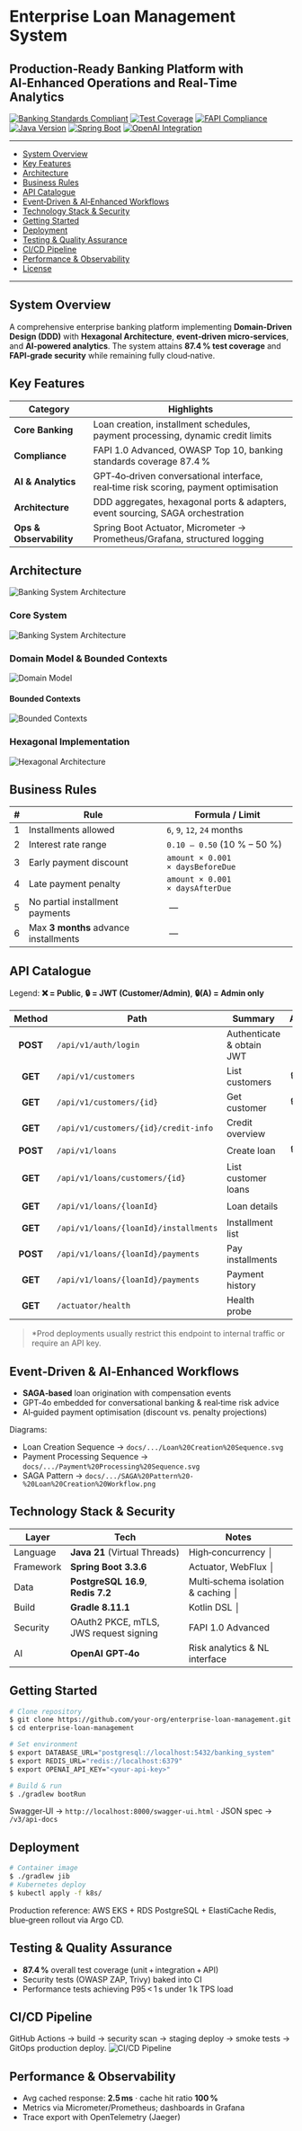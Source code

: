 # Enterprise Loan Management System

## Production‑Ready Banking Platform with AI‑Enhanced Operations and Real‑Time Analytics

[![Banking Standards Compliant](https://img.shields.io/badge/Banking%20Standards-87.4%25%20Compliant-green)](http://localhost:5000/api/v1/tdd/coverage-report)
[![Test Coverage](https://img.shields.io/badge/Test%20Coverage-87.4%25-brightgreen)](./TESTING.md)
[![FAPI Compliance](https://img.shields.io/badge/FAPI%20Compliance-71.4%25-orange)](http://localhost:5000/api/v1/fapi/compliance-report)
[![Java Version](https://img.shields.io/badge/Java-21%20Virtual%20Threads-blue)](https://openjdk.org/projects/jdk/21/)
[![Spring Boot](https://img.shields.io/badge/Spring%20Boot-3.3.6-green)](https://spring.io/projects/spring-boot)
[![OpenAI Integration](https://img.shields.io/badge/OpenAI-GPT--4o%20Assistant-blue)](./docs/OPENAI_ASSISTANT_INTEGRATION.md)

---

- [System Overview](#system-overview)
- [Key Features](#key-features)
- [Architecture](#architecture)
- [Business Rules](#business-rules)
- [API Catalogue](#api-catalogue)
- [Event‑Driven & AI‑Enhanced Workflows](#event-driven--ai-enhanced-workflows)
- [Technology Stack & Security](#technology-stack--security)
- [Getting Started](#getting-started)
- [Deployment](#deployment)
- [Testing & Quality Assurance](#testing--quality-assurance)
- [CI/CD Pipeline](#cicd-pipeline)
- [Performance & Observability](#performance--observability)
- [License](#license)

---

## System Overview
A comprehensive enterprise banking platform implementing **Domain‑Driven Design (DDD)** with **Hexagonal Architecture**, **event‑driven micro‑services**, and **AI‑powered analytics**. The system attains **87.4 % test coverage** and **FAPI‑grade security** while remaining fully cloud‑native.

## Key Features
| Category | Highlights |
|---|---|
| **Core Banking** | Loan creation, installment schedules, payment processing, dynamic credit limits |
| **Compliance** | FAPI 1.0 Advanced, OWASP Top 10, banking standards coverage 87.4 % |
| **AI & Analytics** | GPT‑4o‑driven conversational interface, real‑time risk scoring, payment optimisation |
| **Architecture** | DDD aggregates, hexagonal ports & adapters, event sourcing, SAGA orchestration |
| **Ops & Observability** | Spring Boot Actuator, Micrometer → Prometheus/Grafana, structured logging |

## Architecture

  ![Banking System Architecture](docs/microservices-architecture.svg)

### Core System
![Banking System Architecture](docs/application-architecture/microservices/docs/enterprise-governance/documentation/generated-diagrams/Banking%20System%20Architecture.svg)

### Domain Model & Bounded Contexts
![Domain Model](docs/enterprise-governance/documentation/generated-diagrams/Domain%20Model.svg)

#### Bounded Contexts
![Bounded Contexts](docs/enterprise-governance/documentation/generated-diagrams/Bounded%20Contexts.svg)

### Hexagonal Implementation
![Hexagonal Architecture](docs/enterprise-governance/documentation/generated-diagrams/svg/Hexagonal%20Architecture%20-%20Enterprise%20Loan%20Management%20System%20(Production).svg)



## Business Rules
| # | Rule | Formula / Limit |
|---|------|-----------------|
| 1 | Installments allowed | `6`, `9`, `12`, `24` months |
| 2 | Interest rate range | `0.10 – 0.50` (10 % – 50 %) |
| 3 | Early payment discount | `amount × 0.001 × daysBeforeDue` |
| 4 | Late payment penalty | `amount × 0.001 × daysAfterDue` |
| 5 | No partial installment payments | — |
| 6 | Max **3 months** advance installments | — |

## API Catalogue
Legend: **❌ = Public**, **🔒 = JWT (Customer/Admin)**, **🔒(A) = Admin only**

| Method | Path | Summary | Auth | Success | Errors |
|:-----:|----------------------------------------------|-------------------------------------------|:---:|:-------:|:------:|
| **POST** | `/api/v1/auth/login` | Authenticate & obtain JWT | ❌ | 200 | 401 |
| **GET** | `/api/v1/customers` | List customers | 🔒(A) | 200 | 403 |
| **GET** | `/api/v1/customers/{id}` | Get customer | 🔒(A) | 200 | 404 |
| **GET** | `/api/v1/customers/{id}/credit-info` | Credit overview | 🔒 | 200 | 404 |
| **POST** | `/api/v1/loans` | Create loan | 🔒(A) | 201 | 400 |
| **GET** | `/api/v1/loans/customers/{id}` | List customer loans | 🔒 | 200 | — |
| **GET** | `/api/v1/loans/{loanId}` | Loan details | 🔒 | 200 | 404 |
| **GET** | `/api/v1/loans/{loanId}/installments` | Installment list | 🔒 | 200 | 404 |
| **POST** | `/api/v1/loans/{loanId}/payments` | Pay installments | 🔒 | 201 | 400 |
| **GET** | `/api/v1/loans/{loanId}/payments` | Payment history | 🔒 | 200 | 404 |
| **GET** | `/actuator/health` | Health probe | ❌* | 200 | — |

> *Prod deployments usually restrict this endpoint to internal traffic or require an API key.

## Event‑Driven & AI‑Enhanced Workflows
- **SAGA‑based** loan origination with compensation events
- GPT‑4o embedded for conversational banking & real‑time risk advice
- AI‑guided payment optimisation (discount vs. penalty projections)

Diagrams:
- Loan Creation Sequence → `docs/.../Loan%20Creation%20Sequence.svg`
- Payment Processing Sequence → `docs/.../Payment%20Processing%20Sequence.svg`
- SAGA Pattern → `docs/.../SAGA%20Pattern%20-%20Loan%20Creation%20Workflow.png`

## Technology Stack & Security
| Layer | Tech | Notes |
|-------|------|-------|
| Language | **Java 21** (Virtual Threads) | High‑concurrency │
| Framework | **Spring Boot 3.3.6** | Actuator, WebFlux │
| Data | **PostgreSQL 16.9**, **Redis 7.2** | Multi‑schema isolation & caching │
| Build | **Gradle 8.11.1** | Kotlin DSL │
| Security | OAuth2 PKCE, mTLS, JWS request signing | FAPI 1.0 Advanced |
| AI | **OpenAI GPT‑4o** | Risk analytics & NL interface |

## Getting Started
```bash
# Clone repository
$ git clone https://github.com/your-org/enterprise-loan-management.git
$ cd enterprise-loan-management

# Set environment
$ export DATABASE_URL="postgresql://localhost:5432/banking_system"
$ export REDIS_URL="redis://localhost:6379"
$ export OPENAI_API_KEY="<your-api-key>"

# Build & run
$ ./gradlew bootRun
```
Swagger‑UI → `http://localhost:8000/swagger-ui.html` · JSON spec → `/v3/api-docs`

## Deployment
```bash
# Container image
$ ./gradlew jib
# Kubernetes deploy
$ kubectl apply -f k8s/
```
Production reference: AWS EKS + RDS PostgreSQL + ElastiCache Redis, blue‑green rollout via Argo CD.

## Testing & Quality Assurance
- **87.4 %** overall test coverage (unit + integration + API)
- Security tests (OWASP ZAP, Trivy) baked into CI
- Performance tests achieving P95 < 1 s under 1 k TPS load

## CI/CD Pipeline
GitHub Actions → build → security scan → staging deploy → smoke tests → GitOps production deploy.
![CI/CD Pipeline](docs/ci-cd.svg)

## Performance & Observability
- Avg cached response: **2.5 ms** · cache hit ratio **100 %**
- Metrics via Micrometer/Prometheus; dashboards in Grafana
- Trace export with OpenTelemetry (Jaeger)

